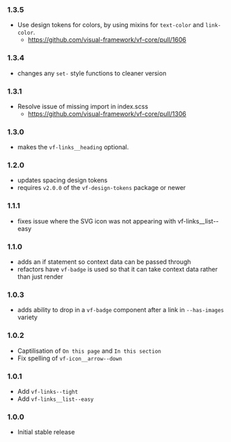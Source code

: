 ### 1.3.5

* Use design tokens for colors, by using mixins for `text-color`  and `link-color`.
  * https://github.com/visual-framework/vf-core/pull/1606

### 1.3.4

* changes any `set-` style functions to cleaner version

### 1.3.1

* Resolve issue of missing import in index.scss
  * https://github.com/visual-framework/vf-core/pull/1306

### 1.3.0

* makes the `vf-links__heading` optional.

### 1.2.0

* updates spacing design tokens
* requires `v2.0.0` of the `vf-design-tokens` package or newer

### 1.1.1

* fixes issue where the SVG icon was not appearing with vf-links__list--easy

### 1.1.0

* adds an if statement so context data can be passed through
* refactors have `vf-badge` is used so that it can take context data rather than just render

### 1.0.3

* adds ability to drop in a `vf-badge` component after a link in `--has-images` variety

### 1.0.2

* Captilisation of `On this page` and `In this section`
* Fix spelling of `vf-icon__arrow--down`

### 1.0.1

* Add `vf-links--tight`
* Add `vf-links__list--easy`

### 1.0.0

* Initial stable release
